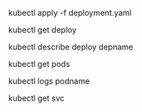 kubectl apply -f deployment.yaml


kubectl get deploy

kubectl describe deploy depname

kubectl get pods

kubectl logs podname


kubectl get svc 
